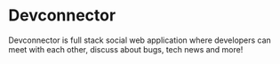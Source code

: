 # Devconnector

Devconnector is full stack social web application where developers can meet with each other, discuss about bugs, tech news and more! 

